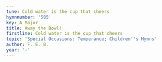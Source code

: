 ```yaml
---
tune: Cold water is the cup that cheers
hymnnumber: '585'
key: A Major
title: Away the Bowl!
firstline: Cold water is the cup that cheers
topic: 'Special Occasions: Temperance; Children''s Hymns'
author: F. E. B.
year: '-'
---
```

